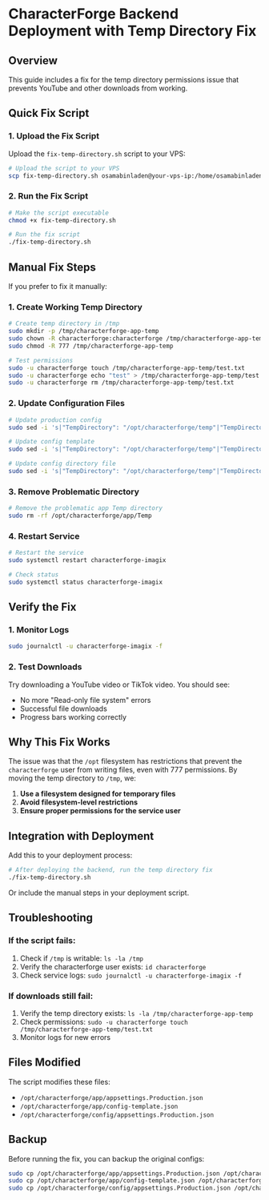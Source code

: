 # CharacterForge Backend Deployment with Temp Directory Fix

## Overview
This guide includes a fix for the temp directory permissions issue that prevents YouTube and other downloads from working.

## Quick Fix Script

### 1. Upload the Fix Script
Upload the `fix-temp-directory.sh` script to your VPS:

```bash
# Upload the script to your VPS
scp fix-temp-directory.sh osamabinladen@your-vps-ip:/home/osamabinladen/
```

### 2. Run the Fix Script
```bash
# Make the script executable
chmod +x fix-temp-directory.sh

# Run the fix script
./fix-temp-directory.sh
```

## Manual Fix Steps

If you prefer to fix it manually:

### 1. Create Working Temp Directory
```bash
# Create temp directory in /tmp
sudo mkdir -p /tmp/characterforge-app-temp
sudo chown -R characterforge:characterforge /tmp/characterforge-app-temp
sudo chmod -R 777 /tmp/characterforge-app-temp

# Test permissions
sudo -u characterforge touch /tmp/characterforge-app-temp/test.txt
sudo -u characterforge echo "test" > /tmp/characterforge-app-temp/test.txt
sudo -u characterforge rm /tmp/characterforge-app-temp/test.txt
```

### 2. Update Configuration Files
```bash
# Update production config
sudo sed -i 's|"TempDirectory": "/opt/characterforge/temp"|"TempDirectory": "/tmp/characterforge-app-temp"|g' /opt/characterforge/app/appsettings.Production.json

# Update config template
sudo sed -i 's|"TempDirectory": "/opt/characterforge/temp"|"TempDirectory": "/tmp/characterforge-app-temp"|g' /opt/characterforge/app/config-template.json

# Update config directory file
sudo sed -i 's|"TempDirectory": "/opt/characterforge/temp"|"TempDirectory": "/tmp/characterforge-app-temp"|g' /opt/characterforge/config/appsettings.Production.json
```

### 3. Remove Problematic Directory
```bash
# Remove the problematic app Temp directory
sudo rm -rf /opt/characterforge/app/Temp
```

### 4. Restart Service
```bash
# Restart the service
sudo systemctl restart characterforge-imagix

# Check status
sudo systemctl status characterforge-imagix
```

## Verify the Fix

### 1. Monitor Logs
```bash
sudo journalctl -u characterforge-imagix -f
```

### 2. Test Downloads
Try downloading a YouTube video or TikTok video. You should see:
- No more "Read-only file system" errors
- Successful file downloads
- Progress bars working correctly

## Why This Fix Works

The issue was that the `/opt` filesystem has restrictions that prevent the `characterforge` user from writing files, even with 777 permissions. By moving the temp directory to `/tmp`, we:

1. **Use a filesystem designed for temporary files**
2. **Avoid filesystem-level restrictions**
3. **Ensure proper permissions for the service user**

## Integration with Deployment

Add this to your deployment process:

```bash
# After deploying the backend, run the temp directory fix
./fix-temp-directory.sh
```

Or include the manual steps in your deployment script.

## Troubleshooting

### If the script fails:
1. Check if `/tmp` is writable: `ls -la /tmp`
2. Verify the characterforge user exists: `id characterforge`
3. Check service logs: `sudo journalctl -u characterforge-imagix -f`

### If downloads still fail:
1. Verify the temp directory exists: `ls -la /tmp/characterforge-app-temp`
2. Check permissions: `sudo -u characterforge touch /tmp/characterforge-app-temp/test.txt`
3. Monitor logs for new errors

## Files Modified

The script modifies these files:
- `/opt/characterforge/app/appsettings.Production.json`
- `/opt/characterforge/app/config-template.json`
- `/opt/characterforge/config/appsettings.Production.json`

## Backup

Before running the fix, you can backup the original configs:

```bash
sudo cp /opt/characterforge/app/appsettings.Production.json /opt/characterforge/app/appsettings.Production.json.backup
sudo cp /opt/characterforge/app/config-template.json /opt/characterforge/app/config-template.json.backup
sudo cp /opt/characterforge/config/appsettings.Production.json /opt/characterforge/config/appsettings.Production.json.backup
``` 